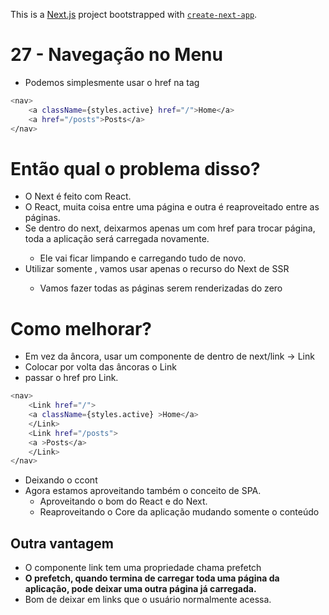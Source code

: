 This is a [Next.js](https://nextjs.org/) project bootstrapped with [`create-next-app`](https://github.com/vercel/next.js/tree/canary/packages/create-next-app).

# 27 - Navegação no Menu

- Podemos simplesmente usar o href na tag <a>

```bash
<nav>
    <a className={styles.active} href="/">Home</a>
    <a href="/posts">Posts</a>
</nav>
```

# Então qual o problema disso?

- O Next é feito com React.
- O React, muita coisa entre uma página e outra é reaproveitado entre as páginas.
- Se dentro do next, deixarmos apenas um <a> com href para trocar página, toda a aplicação será carregada novamente.
    - Ele vai ficar limpando e carregando tudo de novo.
- Utilizar somente <a>, vamos usar apenas o recurso do Next de SSR
    - Vamos fazer todas as páginas serem renderizadas do zero

# Como melhorar?

- Em vez da âncora, usar um componente de dentro de next/link → Link
- Colocar por volta das âncoras o Link
- passar o href pro Link.

```bash
<nav>
    <Link href="/">
    <a className={styles.active} >Home</a>
    </Link>
    <Link href="/posts">
    <a >Posts</a>
    </Link>
</nav>
```

- Deixando o ccont
- Agora estamos aproveitando também o conceito de SPA.
    - Aproveitando o bom do React e do Next.
    - Reaproveitando o Core da aplicação mudando somente o conteúdo

## Outra vantagem

- O componente link tem uma propriedade chama prefetch
- **O prefetch, quando termina de carregar toda uma página da aplicação, pode deixar uma outra página já carregada.**
- Bom de deixar em links que o usuário normalmente acessa.